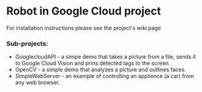 # Robot in Google Cloud project

For installation instructions please see the project's wiki page

### Sub-projects:
* GooglecloudAPI - a simpe demo that takes a picture from a file, sends it to Google Cloud Vision and prins detected tags to the screen.
* OpenCV - a simple demo that analyzes a picture and outlines faces.
* SimpleWebServer - an example of controlling an applience (a car) from any web browser.
